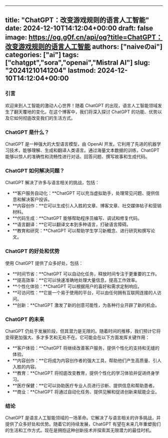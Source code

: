 
---
title: "ChatGPT：改变游戏规则的语言人工智能"
date: 2024-12-10T14:12:04+00:00
draft: false
image: https://og.g0f.cn/api/og?title=ChatGPT：改变游戏规则的语言人工智能
authors: ["naiveのai"]
categories: ["ai"]
tags: ["chatgpt","sora","openai","Mistral AI"]
slug: "20241210141204"
lastmod: 2024-12-10T14:12:04+00:00
---
### 引言

欢迎来到人工智能的激动人心世界！随着 ChatGPT 的出现，语言人工智能领域发生了翻天覆地的变化。在这个博客中，我们将深入探讨 ChatGPT 的功能、优势以及它如何彻底改变我们的生活方式。

### ChatGPT 是什么？

ChatGPT 是一种强大的大型语言模型，由 OpenAI 开发。它利用了先进的机器学习技术，能够理解、生成和翻译人类语言。通过海量文本数据的训练，ChatGPT 能够以惊人的准确性和流畅性进行对话、回答问题、撰写故事和生成代码。

### ChatGPT 如何解决问题？

ChatGPT 解决了许多与语言相关的挑战，包括：

- **客户服务自动化：**ChatGPT 可以充当虚拟助手，处理常见问题、提供信息和解决客户投诉。
- **内容创作：**它可以生成引人入胜的文章、博客文章、社交媒体帖子和营销材料。
- **代码生成：**ChatGPT 能够帮助程序员编写、调试和修复代码。
- **语言翻译：**它可以翻译文本到多种语言，打破语言障碍。
- **教育和研究：**ChatGPT 可以帮助学生学习新概念、进行研究和撰写论文。

### ChatGPT 的好处和优势

使用 ChatGPT 提供了众多好处，包括：

- **时间节省：**ChatGPT 可以自动化任务，释放时间专注于更重要的工作。
- **提高效率：**它可以快速准确地处理大量信息，提高工作效率。
- **个性化体验：**ChatGPT 可以根据用户的喜好和需求定制响应。
- **可访问性：**它是一个易于使用的平台，可以由任何拥有互联网连接的人访问。
- **创新：**ChatGPT 激发了新的创意可能性，为各种行业开辟了新的机会。

### ChatGPT 的未来

ChatGPT 仍处于发展阶段，但其潜力是无限的。随着时间的推移，我们预计它将变得更加强大、多才多艺和无处不在。它可能会在以下方面发挥关键作用：

- **客户体验：**ChatGPT 将继续改善客户服务，提供个性化的支持和无缝的体验。
- **内容创作：**它将成为内容创作者的强大工具，帮助他们产生高质量、引人入胜的内容。
- **教育：**ChatGPT 将彻底改变教育，提供个性化的学习体验并促进终身学习。
- **医疗保健：**它可以协助医疗专业人员进行诊断、提供信息和帮助患者。
- **商业：**ChatGPT 将通过自动化任务、提供见解和促进创新来赋能企业。

### 结论

ChatGPT 是语言人工智能领域的一场革命。它解决了与语言相关的许多挑战，并提供了众多好处和优势。随着它的持续发展，ChatGPT 有望在未来几年重塑我们的生活和工作方式。现在是拥抱这种创新技术并探索其无限潜力的最佳时机。